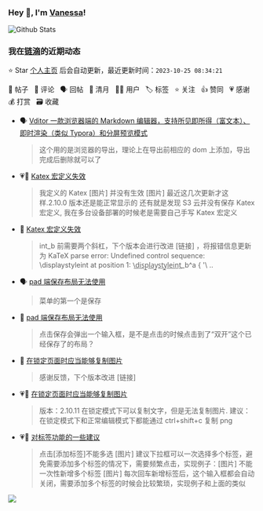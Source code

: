 ### Hey 👋, I'm [Vanessa](http://vanessa.b3log.org/)!

![Github Stats](https://github-readme-stats.vercel.app/api?username=Vanessa219&show_icons=true)

<!--events start -->

### 我在[链滴](https://ld246.com)的近期动态

⭐️ Star [个人主页](https://github.com/Vanessa219/Vanessa219) 后会自动更新，最近更新时间：`2023-10-25 08:34:21`

📝 帖子 &nbsp; 💬 评论 &nbsp; 🗣 回帖 &nbsp; 🌙 清月 &nbsp; 👨‍💻 用户 &nbsp; 🏷️ 标签 &nbsp; ⭐️ 关注 &nbsp; 👍 赞同 &nbsp; 💗 感谢 &nbsp; 💰 打赏 &nbsp; 🗃 收藏

* 🗣 [Vditor 一款浏览器端的 Markdown 编辑器，支持所见即所得（富文本）、即时渲染（类似 Typora）和分屏预览模式](https://ld246.com/article/1549638745630/comment/1698112350617#comments)

  > 这个用的是浏览器的导出，理论上在导出前相应的 dom 上添加，导出完成后删除就可以了
* 💗📝 [Katex 宏定义失效](https://ld246.com/article/1697788388709)

  > 我定义的 Katex [图片] 并没有生效 [图片] 最近这几次更新才这样.2.10.0 版本还是能正常显示的 还有就是发现 S3 云并没有保存 Katex 宏定义, 我在多台设备部署的时候老是需要自己手写 Katex 宏定义
* 💬 [Katex 宏定义失效](https://ld246.com/article/1697788388709/comment/1698051053471#comments)

  > int_b 前需要两个斜杠，下个版本会进行改进 [链接] ，将报错信息更新为 KaTeX parse error: Undefined control sequence: \displaystyleint at position 1: \̲d̲i̲s̲p̲l̲a̲y̲s̲t̲y̲l̲e̲i̲n̲t̲_b^a { '\\ ..
* 🗣 [pad 端保存布局无法使用](https://ld246.com/article/1698029729173/comment/1698033843310#comments)

  > 菜单的第一个是保存
* 💬 [pad 端保存布局无法使用](https://ld246.com/article/1698029729173/comment/1698032409703#comments)

  > 点击保存会弹出一个输入框，是不是点击的时候点击到了“双开”这个已经保存了的布局？
* 💬 [在锁定页面时应当能够复制图片](https://ld246.com/article/1697946214222/comment/1697967211723#comments)

  > 感谢反馈，下个版本改进 [链接]
* 💗📝 [在锁定页面时应当能够复制图片](https://ld246.com/article/1697946214222)

  > 版本：2.10.11 在锁定模式下可以复制文字，但是无法复制图片. 建议：在锁定模式下和正常编辑模式下都能通过 ctrl+shift+c 复制 png
* 💗📝 [对标签功能的一些建议](https://ld246.com/article/1697781202329)

  > 点击[添加标签]不能多选 [图片] 建议下拉框可以一次选择多个标签，避免需要添加多个标签的情况下，需要频繁点击，实现例子：[图片] 不能一次性新增多个标签 [图片] 每次回车新增标签后，这个输入框都会自动关闭，需要添加多个标签的时候会比较繁琐，实现例子和上面的类似


<!--events end -->

<a title="Hits" target="_blank" href="https://github.com/Vanessa219/Vanessa219"><img src="https://hits.b3log.org/Vanessa219/Vanessa219.svg"></a>
